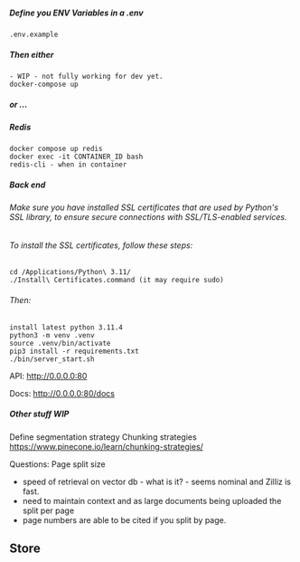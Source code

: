 
##### Define you ENV Variables in a .env

    .env.example

##### Then either

    - WIP - not fully working for dev yet.
    docker-compose up

##### or ...

##### Redis
    docker compose up redis
    docker exec -it CONTAINER_ID bash
    redis-cli - when in container

##### Back end
###### Make sure you have installed SSL certificates that are used by Python's SSL library, to ensure secure connections with SSL/TLS-enabled services.
###### To install the SSL certificates, follow these steps:
    cd /Applications/Python\ 3.11/
    ./Install\ Certificates.command (it may require sudo)

###### Then:
    install latest python 3.11.4 
    python3 -m venv .venv
    source .venv/bin/activate
    pip3 install -r requirements.txt
    ./bin/server_start.sh

API: http://0.0.0.0:80

Docs: http://0.0.0.0:80/docs


##### Other stuff WIP

Define segmentation strategy
Chunking strategies
https://www.pinecone.io/learn/chunking-strategies/

Questions:
Page split size
  - speed of retrieval on vector db - what is it? - seems nominal and Zilliz is fast.
  - need to maintain context and as large documents being uploaded the split per page
  - page numbers are able to be cited if you split by page.

Store
 - 

